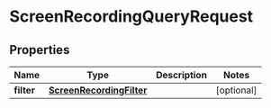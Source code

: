 
# ScreenRecordingQueryRequest

## Properties
Name | Type | Description | Notes
------------ | ------------- | ------------- | -------------
**filter** | [**ScreenRecordingFilter**](ScreenRecordingFilter.md) |  |  [optional]



